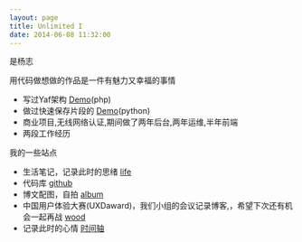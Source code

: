 ```yaml
---
layout: page
title: Unlimited I
date: 2014-06-08 11:32:00
---
```


是杨志

用代码做想做的作品是一件有魅力又幸福的事情

- 写过Yaf架构 [Demo](http://cartbyyaf.sinaapp.com/)(php)
- 做过快速保存片段的 [Demo](https://paste.sinaapp.com/)(python)
- 商业项目,无线网络认证,期间做了两年后台,两年运维,半年前端
- 两段工作经历


我的一些站点

- 生活笔记，记录此时的思绪 [life](http://life.vastiny.com)
- 代码库 [github](https://github.com/yantze)
- 博文配图，自拍 [album](http://life.vastiny.com/album)
- 中国用户体验大赛(UXDaward)，我们小组的会议记录博客,，希望下次还有机会一起再战
[wood](http://wood.vastiny.com)
- 记录此时的心情 [时间轴](http://i.vastiny.com)

<!-- xiami player area-->
<p id="xiami"></p><script src="http://xiamip.sinaapp.com/player.js?song=2070572" ></script><!-- end -->

<script>
console.log("%cVastiny","font-family:Arial; font-size:124px; font-weight:bold; color:#bada55; -webkit-text-stroke:1px black;");
</script>
